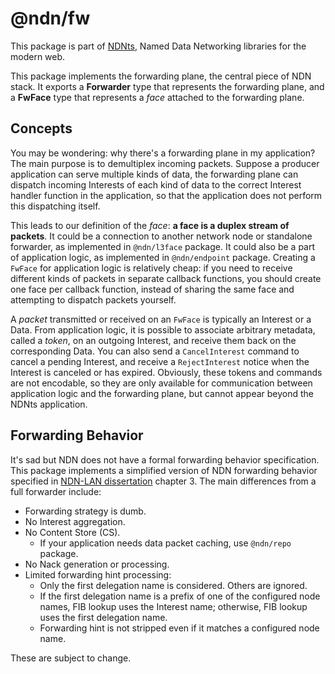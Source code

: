 # @ndn/fw

This package is part of [NDNts](https://yoursunny.com/p/NDNts/), Named Data Networking libraries for the modern web.

This package implements the forwarding plane, the central piece of NDN stack.
It exports a **Forwarder** type that represents the forwarding plane, and a **FwFace** type that represents a *face* attached to the forwarding plane.

## Concepts

You may be wondering: why there's a forwarding plane in my application?
The main purpose is to demultiplex incoming packets.
Suppose a producer application can serve multiple kinds of data, the forwarding plane can dispatch incoming Interests of each kind of data to the correct Interest handler function in the application, so that the application does not perform this dispatching itself.

This leads to our definition of the *face*: **a face is a duplex stream of packets**.
It could be a connection to another network node or standalone forwarder, as implemented in `@ndn/l3face` package.
It could also be a part of application logic, as implemented in `@ndn/endpoint` package.
Creating a `FwFace` for application logic is relatively cheap: if you need to receive different kinds of packets in separate callback functions, you should create one face per callback function, instead of sharing the same face and attempting to dispatch packets yourself.

A *packet* transmitted or received on an `FwFace` is typically an Interest or a Data.
From application logic, it is possible to associate arbitrary metadata, called a *token*, on an outgoing Interest, and receive them back on the corresponding Data.
You can also send a `CancelInterest` command to cancel a pending Interest, and receive a `RejectInterest` notice when the Interest is canceled or has expired.
Obviously, these tokens and commands are not encodable, so they are only available for communication between application logic and the forwarding plane, but cannot appear beyond the NDNts application.

## Forwarding Behavior

It's sad but NDN does not have a formal forwarding behavior specification.
This package implements a simplified version of NDN forwarding behavior specified in [NDN-LAN dissertation](https://hdl.handle.net/10150/625652) chapter 3.
The main differences from a full forwarder include:

* Forwarding strategy is dumb.
* No Interest aggregation.
* No Content Store (CS).
  * If your application needs data packet caching, use `@ndn/repo` package.
* No Nack generation or processing.
* Limited forwarding hint processing:
  * Only the first delegation name is considered. Others are ignored.
  * If the first delegation name is a prefix of one of the configured node names, FIB lookup uses the Interest name; otherwise, FIB lookup uses the first delegation name.
  * Forwarding hint is not stripped even if it matches a configured node name.

These are subject to change.

